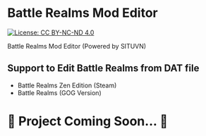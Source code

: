 # Battle Realms Mod Editor

[![License: CC BY-NC-ND 4.0](https://licensebuttons.net/l/by-nc-sa/3.0/88x31.png)](https://creativecommons.org/licenses/by-sa/4.0/)

Battle Realms Mod Editor (Powered by SITUVN)


## Support to Edit Battle Realms from DAT file

- Battle Realms Zen Edition (Steam)
- Battle Realms (GOG Version)

# 🔺 Project Coming Soon... 🔺

